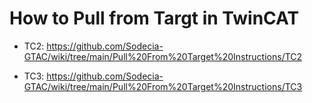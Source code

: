 # How to Pull from Targt in TwinCAT

- TC2: https://github.com/Sodecia-GTAC/wiki/tree/main/Pull%20From%20Target%20Instructions/TC2

- TC3: https://github.com/Sodecia-GTAC/wiki/tree/main/Pull%20From%20Target%20Instructions/TC3

